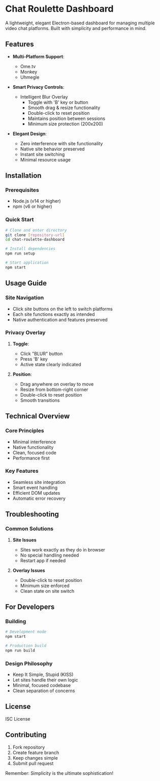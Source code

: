 # Chat Roulette Dashboard

A lightweight, elegant Electron-based dashboard for managing multiple video chat platforms. Built with simplicity and performance in mind.

## Features

- **Multi-Platform Support**: 
  - Ome.tv
  - Monkey
  - Uhmegle

- **Smart Privacy Controls**:
  - Intelligent Blur Overlay
    - Toggle with 'B' key or button
    - Smooth drag & resize functionality
    - Double-click to reset position
    - Maintains position between sessions
    - Minimum size protection (200x200)

- **Elegant Design**:
  - Zero interference with site functionality
  - Native site behavior preserved
  - Instant site switching
  - Minimal resource usage

## Installation

### Prerequisites
- Node.js (v14 or higher)
- npm (v6 or higher)

### Quick Start
```bash
# Clone and enter directory
git clone [repository-url]
cd chat-roulette-dashboard

# Install dependencies
npm run setup

# Start application
npm start
```

## Usage Guide

### Site Navigation
- Click site buttons on the left to switch platforms
- Each site functions exactly as intended
- Native authentication and features preserved

### Privacy Overlay
1. **Toggle**: 
   - Click "BLUR" button
   - Press 'B' key
   - Active state clearly indicated

2. **Position**:
   - Drag anywhere on overlay to move
   - Resize from bottom-right corner
   - Double-click to reset position
   - Smooth transitions

## Technical Overview

### Core Principles
- Minimal interference
- Native functionality
- Clean, focused code
- Performance first

### Key Features
- Seamless site integration
- Smart event handling
- Efficient DOM updates
- Automatic error recovery

## Troubleshooting

### Common Solutions
1. **Site Issues**
   - Sites work exactly as they do in browser
   - No special handling needed
   - Restart app if needed

2. **Overlay Issues**
   - Double-click to reset position
   - Minimum size enforced
   - Clean state on site switch

## For Developers

### Building
```bash
# Development mode
npm start

# Production build
npm run build
```

### Design Philosophy
- Keep It Simple, Stupid (KISS)
- Let sites handle their own logic
- Minimal, focused codebase
- Clean separation of concerns

## License

ISC License

## Contributing

1. Fork repository
2. Create feature branch
3. Keep changes simple
4. Submit pull request

Remember: Simplicity is the ultimate sophistication! 